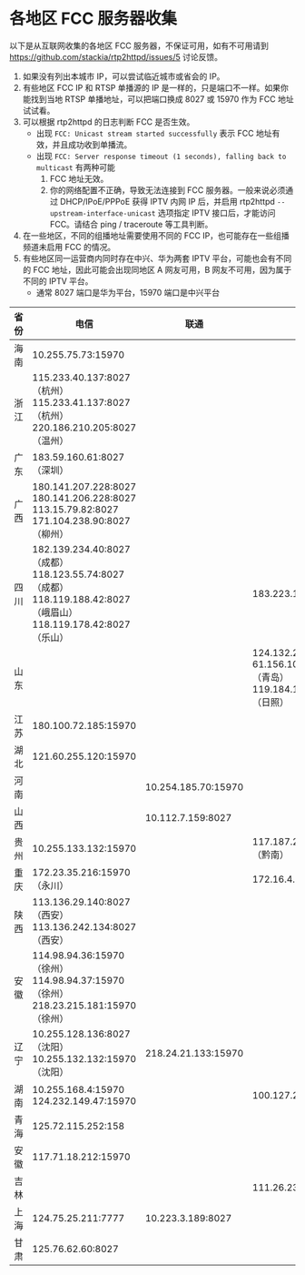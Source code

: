 # 各地区 FCC 服务器收集

以下是从互联网收集的各地区 FCC 服务器，不保证可用，如有不可用请到 <https://github.com/stackia/rtp2httpd/issues/5> 讨论反馈。

1. 如果没有列出本城市 IP，可以尝试临近城市或省会的 IP。
2. 有些地区 FCC IP 和 RTSP 单播源的 IP 是一样的，只是端口不一样。如果你能找到当地 RTSP 单播地址，可以把端口换成 8027 或 15970 作为 FCC 地址试试看。
3. 可以根据 rtp2httpd 的日志判断 FCC 是否生效。
   - 出现 `FCC: Unicast stream started successfully` 表示 FCC 地址有效，并且成功收到单播流。
   - 出现 `FCC: Server response timeout (1 seconds), falling back to multicast` 有两种可能
     1. FCC 地址无效。
     2. 你的网络配置不正确，导致无法连接到 FCC 服务器。一般来说必须通过 DHCP/IPoE/PPPoE 获得 IPTV 内网 IP 后，并启用 rtp2httpd `--upstream-interface-unicast` 选项指定 IPTV 接口后，才能访问 FCC。请结合 ping / traceroute 等工具判断。
4. 在一些地区，不同的组播地址需要使用不同的 FCC IP，也可能存在一些组播频道未启用 FCC 的情况。
5. 有些地区同一运营商内同时存在中兴、华为两套 IPTV 平台，可能也会有不同的 FCC 地址，因此可能会出现同地区 A 网友可用，B 网友不可用，因为属于不同的 IPTV 平台。
   - 通常 8027 端口是华为平台，15970 端口是中兴平台

| 省份 | 电信                                                                                                                      | 联通                | 移动                                                                               |
| ---- | ------------------------------------------------------------------------------------------------------------------------- | ------------------- | ---------------------------------------------------------------------------------- |
| 海南 | 10.255.75.73:15970                                                                                                        |                     |                                                                                    |
| 浙江 | 115.233.40.137:8027（杭州）<br>115.233.41.137:8027（杭州）<br>220.186.210.205:8027（温州）                                |                     |                                                                                    |
| 广东 | 183.59.160.61:8027（深圳）                                                                                                |                     |                                                                                    |
| 广西 | 180.141.207.228:8027<br>180.141.206.228:8027<br>113.15.79.82:8027<br>171.104.238.90:8027（柳州）                          |                     |                                                                                    |
| 四川 | 182.139.234.40:8027（成都）<br>118.123.55.74:8027（成都）<br>118.119.188.42:8027（峨眉山）<br>118.119.178.42:8027（乐山） |                     | 183.223.164.65:8027                                                                |
| 山东 |                                                                                                                           |                     | 124.132.240.66:15970<br>61.156.103.83:8027（青岛）<br>119.184.120.108:8027（日照） |
| 江苏 | 180.100.72.185:15970                                                                                                      |                     |                                                                                    |
| 湖北 | 121.60.255.120:15970                                                                                                      |                     |                                                                                    |
| 河南 |                                                                                                                           | 10.254.185.70:15970 |                                                                                    |
| 山西 |                                                                                                                           | 10.112.7.159:8027   |                                                                                    |
| 贵州 | 10.255.133.132:15970                                                                                                      |                     | 117.187.29.36:15970（黔南）                                                        |
| 重庆 | 172.23.35.216:15970（永川）                                                                                               |                     | 172.16.4.155:8027                                                                  |
| 陕西 | 113.136.29.140:8027（西安）<br>113.136.242.134:8027（西安）                                                               |                     |                                                                                    |
| 安徽 | 114.98.94.36:15970（徐州）<br>114.98.94.37:15970（徐州）<br>218.23.215.181:15970（徐州）                                  |                     |                                                                                    |
| 辽宁 | 10.255.128.136:8027（沈阳）<br>10.255.132.132:15970（沈阳）                                                               | 218.24.21.133:15970 |                                                                                    |
| 湖南 | 10.255.168.4:15970<br>124.232.149.47:15970                                                                                |                     | 100.127.255.233:15970                                                              |
| 青海 | 125.72.115.252:158                                                                                                        |                     |                                                                                    |
| 安徽 | 117.71.18.212:15970                                                                                                       |                     |                                                                                    |
| 吉林 |                                                                                                                           |                     | 111.26.238.155:8027                                                                |
| 上海 | 124.75.25.211:7777                                                                                                        | 10.223.3.189:8027   |                                                                                    |
| 甘肃 | 125.76.62.60:8027                                                                                                         |                     |                                                                                    |
